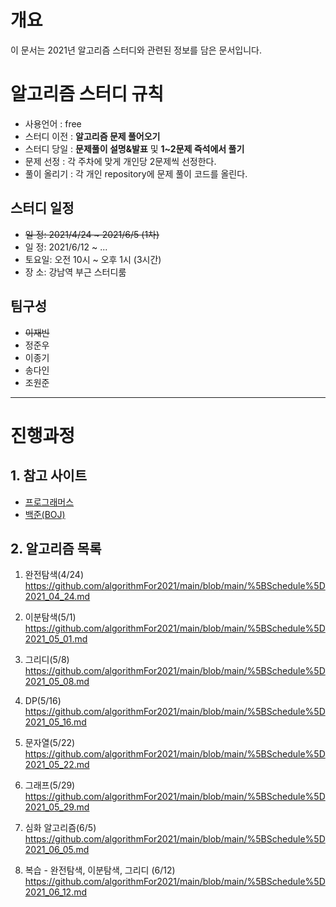 # 개요
이 문서는 2021년 알고리즘 스터디와 관련된 정보를 담은 문서입니다.

# 알고리즘 스터디 규칙
- 사용언어 : free
- 스터디 이전 : **알고리즘 문제 풀어오기**
- 스터디 당일 : **문제풀이 설명&발표** 및 **1~2문제 즉석에서 풀기**
- 문제 선정 : 각 주차에 맞게 개인당 2문제씩 선정한다.
- 풀이 올리기 : 각 개인 repository에 문제 풀이 코드를 올린다.

## 스터디 일정
* ~~일  정: 2021/4/24 ~ 2021/6/5 (1차)~~
* 일  정: 2021/6/12 ~ ... 
* 토요일: 오전 10시 ~ 오후 1시 (3시간)
* 장 소:  강남역 부근 스터디룸

## 팀구성

- ~~이재빈~~
- 정준우
- 이종기
- 송다인
- 조원준

<hr>

# 진행과정

## 1. 참고 사이트
* [프로그래머스](https://programmers.co.kr/)
* [백준(BOJ)](https://www.acmicpc.net/)

## 2. 알고리즘 목록
1. 완전탐색(4/24) https://github.com/algorithmFor2021/main/blob/main/%5BSchedule%5D2021_04_24.md

2. 이분탐색(5/1) https://github.com/algorithmFor2021/main/blob/main/%5BSchedule%5D2021_05_01.md

3. 그리디(5/8) https://github.com/algorithmFor2021/main/blob/main/%5BSchedule%5D2021_05_08.md

4. DP(5/16) https://github.com/algorithmFor2021/main/blob/main/%5BSchedule%5D2021_05_16.md

5. 문자열(5/22) https://github.com/algorithmFor2021/main/blob/main/%5BSchedule%5D2021_05_22.md

6. 그래프(5/29) https://github.com/algorithmFor2021/main/blob/main/%5BSchedule%5D2021_05_29.md

7. 심화 알고리즘(6/5) https://github.com/algorithmFor2021/main/blob/main/%5BSchedule%5D2021_06_05.md

8. 복습 - 완전탐색, 이분탐색, 그리디 (6/12)
https://github.com/algorithmFor2021/main/blob/main/%5BSchedule%5D2021_06_12.md
